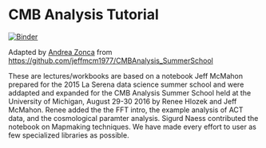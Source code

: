 # CMB Analysis Tutorial

[![Binder](https://mybinder.org/badge_logo.svg)](https://mybinder.org/v2/gh/zonca/CMBAnalysis_SummerSchool/cmb_cal_2024?labpath=CMB_School_Part_01-CMB.ipynb)

Adapted by [Andrea Zonca](https://zonca.dev) from <https://github.com/jeffmcm1977/CMBAnalysis_SummerSchool>

These are lectures/workbooks are based on a notebook Jeff McMahon prepared for the 2015 La Serena data science summer school and were addapted and expanded for the CMB Analysis Summer School held at the University of Michigan, August 29-30 2016 by Renee Hlozek and Jeff McMahon.  Renee added the the FFT intro, the example analysis of ACT data, and the cosmological paramter analysis.  Sigurd Naess contributed the notebook on Mapmaking techniques. We have made every effort to user as few specialized libraries as possible.
